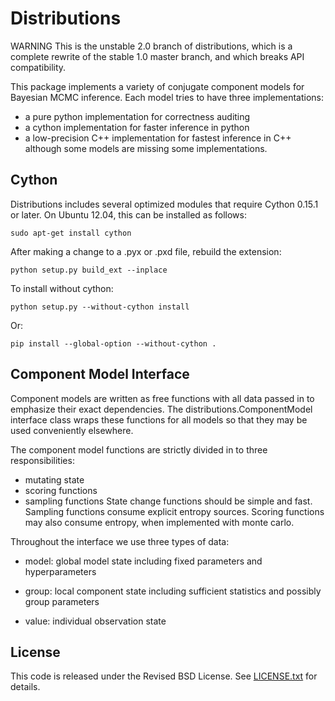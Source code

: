 # Distributions

WARNING
This is the unstable 2.0 branch of distributions,
which is a complete rewrite of the stable 1.0 master branch,
and which breaks API compatibility.

This package implements a variety of conjugate component models for
Bayesian MCMC inference.
Each model tries to have three implementations:
* a pure python implementation for correctness auditing
* a cython implementation for faster inference in python
* a low-precision C++ implementation for fastest inference in C++
although some models are missing some implementations.


## Cython

Distributions includes several optimized modules that require Cython
0.15.1 or later. On Ubuntu 12.04, this can be installed as follows:

    sudo apt-get install cython

After making a change to a .pyx or .pxd file, rebuild the extension:

    python setup.py build_ext --inplace

To install without cython:

    python setup.py --without-cython install

Or:

    pip install --global-option --without-cython .


## Component Model Interface

Component models are written as free functions with all data passed in
to emphasize their exact dependencies. The
distributions.ComponentModel interface class wraps these functions for
all models so that they may be used conveniently elsewhere.

The component model functions are strictly divided in to three responsibilities:
* mutating state
* scoring functions
* sampling functions
State change functions should be simple and fast.
Sampling functions consume explicit entropy sources.
Scoring functions may also consume entropy, when implemented with monte carlo.

Throughout the interface we use three types of data:

* model: global model state including fixed parameters and hyperparameters

* group: local component state including sufficient statistics and
  possibly group parameters

* value: individual observation state


## License

This code is released under the Revised BSD License.
See [LICENSE.txt](LICENSE.txt) for details.
